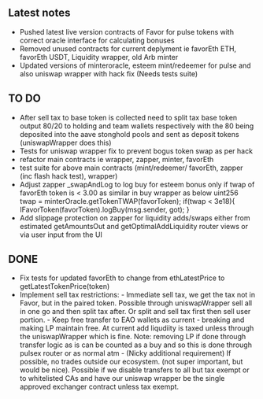 ## Latest notes
- Pushed latest live version contracts of Favor for pulse tokens with correct oracle interface for calculating bonuses
- Removed unused contracts for current deplyment ie favorEth ETH, favorEth USDT, Liquidity wrapper, old Arb minter
- Updated versions of minteroracle, esteem mint/redeemer for pulse and also uniswap wrapper with hack fix (Needs tests suite)

## TO DO 

- After sell tax to base token is collected need to split tax base token output 80/20 to holding and team wallets respectively with the 80 being deposited into the aave stonghold pools and sent as deposit tokens (uniswapWrapper does this)
- Tests for uniswap wrapper fix to prevent bogus token swap as per hack
- refactor main contracts ie wrapper, zapper, minter, favorEth
- test suite for above main contracts (mint/redeemer/ favorEth, zapper (inc flash hack test), wrapper)
- Adjust zapper _swapAndLog to log buy for esteem bonus only if twap of favorEth token is < 3.00 as similar in buy wrapper as below
        uint256 twap = minterOracle.getTokenTWAP(favorToken);
        if(twap < 3e18){
            IFavorToken(favorToken).logBuy(msg.sender, got);
        }
- Add slippage protection on zapper for liquidity adds/swaps either from estimated getAmountsOut and getOptimalAddLiquidity router views or via user input from the UI


## DONE

- Fix tests for updated favorEth to change from ethLatestPrice to getLatestTokenPrice(token)
- Implement sell tax restrictions:
        - Immediate sell tax, we get the tax not in Favor, but in the paired token. Possible through uniswapWrapper sell all in one go and then split tax after. Or split and sell tax first then sell user portion.
        - Keep free transfer to EAO wallets as current
        - breaking and making LP maintain free. At current add liqudiity is taxed unless through the uniswapWrapper which is fine. Note: removing LP if done through transfer logic as is can be counted as a buy and so this is done through pulsex router or as normal atm
        - (Nicky additional requirement) If possible, no trades outside our ecosystem. (not super important, but would be nice). Possible if we disable transfers to all but tax exempt or to whitelisted CAs and have our uniswap wrapper be the single approved exchanger contract unless tax exempt.